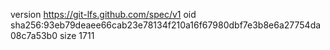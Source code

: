 version https://git-lfs.github.com/spec/v1
oid sha256:93eb79deaee66cab23e78134f210a16f67980dbf7e3b8e6a27754da08c7a53b0
size 1711
